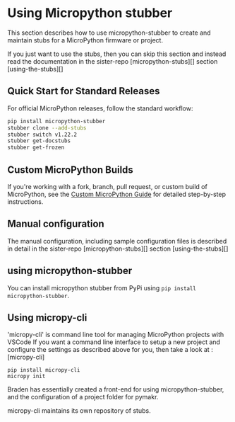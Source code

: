 # Using Micropython stubber 

This section describes how to use micropython-stubber to create and maintain stubs for a MicroPython firmware or project.

If you just want to use the stubs, then you can skip this section and instead read the documentation in the sister-repo [micropython-stubs][] section [using-the-stubs][] 

## Quick Start for Standard Releases

For official MicroPython releases, follow the standard workflow:

```bash
pip install micropython-stubber
stubber clone --add-stubs
stubber switch v1.22.2
stubber get-docstubs
stubber get-frozen
```

## Custom MicroPython Builds

If you're working with a fork, branch, pull request, or custom build of MicroPython, see the [Custom MicroPython Guide](25_custom_micropython.md) for detailed step-by-step instructions.

## Manual configuration

The manual configuration, including sample configuration files is described in detail in the sister-repo [micropython-stubs][] section [using-the-stubs][]

## using micropython-stubber 

You can install micropython stubber from PyPi using `pip install micropython-stubber`.

## Using micropy-cli

'micropy-cli' is  command line tool for managing MicroPython projects with VSCode
If you want a command line interface to setup a new project and configure the settings as described above for you, then take a look at : [micropy-cli]  

``` 
pip install micropy-cli
micropy init
```

Braden has essentially created a front-end for using micropython-stubber, and the configuration of a project folder for pymakr. 

micropy-cli  maintains its own repository of stubs. 
